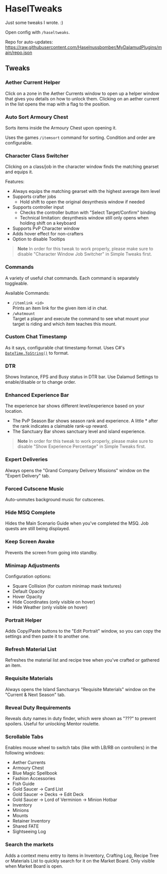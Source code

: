 # HaselTweaks

Just some tweaks I wrote. :)

Open config with `/haseltweaks`.

Repo for auto-updates:  
https://raw.githubusercontent.com/Haselnussbomber/MyDalamudPlugins/main/repo.json

## Tweaks

### Aether Current Helper 

Click on a zone in the Aether Currents window to open up a helper window that gives you details on how to unlock them. Clicking on an aether current in the list opens the map with a flag to the position.

### Auto Sort Armoury Chest 

Sorts items inside the Armoury Chest upon opening it.

Uses the games `/itemsort` command for sorting. Condition and order are configurable.

### Character Class Switcher 

Clicking on a class/job in the character window finds the matching gearset and equips it.

Features:

- Always equips the matching gearset with the highest average item level
- Supports crafter jobs
  - Hold shift to open the original desynthesis window if needed
- Supports controller input
  - Checks the controller button with "Select Target/Confirm" binding
  - Technical limitation: desynthesis window still only opens when holding shift on a keyboard
- Supports PvP Character window
- Adds hover effect for non-crafters
- Option to disable Tooltips

> **Note**
> In order for this tweak to work properly, please make sure to disable \"Character Window Job Switcher\" in Simple Tweaks first.

### Commands 

A variety of useful chat commands. Each command is separately toggleable.

Available Commands:

- `/itemlink <id>`  
  Prints an item link for the given item id in chat.
- `/whatmount`  
  Target a player and execute the command to see what mount your target is riding and which item teaches this mount.

### Custom Chat Timestamp 

As it says, configurable chat timestamp format. Uses C#'s <a href="https://docs.microsoft.com/en-us/dotnet/standard/base-types/custom-date-and-time-format-strings" target="_blank" rel="noreferrer noopener">`DateTime.ToString()`</a> to format.

### DTR 

Shows Instance, FPS and Busy status in DTR bar. Use Dalamud Settings to enable/disable or to change order.

### Enhanced Experience Bar 

The experience bar shows different level/experience based on your location.

- The PvP Season Bar shows season rank and experience. A little * after the rank indicates a claimable rank-up reward.
- The Sanctuary Bar shows sanctuary level and island experience.

> **Note**
> In order for this tweak to work properly, please make sure to disable "Show Experience Percentage" in Simple Tweaks first.

### Expert Deliveries 

Always opens the "Grand Company Delivery Missions" window on the "Expert Delivery" tab.

### Forced Cutscene Music 

Auto-unmutes background music for cutscenes.

### Hide MSQ Complete 

Hides the Main Scenario Guide when you've completed the MSQ. Job quests are still being displayed.

### Keep Screen Awake 

Prevents the screen from going into standby.

### Minimap Adjustments 

Configuration options:

- Square Collision (for custom minimap mask textures)
- Default Opacity
- Hover Opacity
- Hide Coordinates (only visible on hover)
- Hide Weather (only visible on hover)

### Portrait Helper

Adds Copy/Paste buttons to the "Edit Portrait" window, so you can copy the settings and then paste it to another one.

### Refresh Material List 

Refreshes the material list and recipe tree when you've crafted or gathered an item.

### Requisite Materials 

Always opens the Island Sanctuarys "Requisite Materials" window on the "Current & Next Season" tab.

### Reveal Duty Requirements 

Reveals duty names in duty finder, which were shown as "???" to prevent spoilers. Useful for unlocking Mentor roulette.

### Scrollable Tabs 

Enables mouse wheel to switch tabs (like with LB/RB on controllers) in the following windows:

- Aether Currents
- Armoury Chest
- Blue Magic Spellbook
- Fashion Accessories
- Fish Guide
- Gold Saucer -> Card List
- Gold Saucer -> Decks -> Edit Deck
- Gold Saucer -> Lord of Verminion -> Minion Hotbar
- Inventory
- Minions
- Mounts
- Retainer Inventory
- Shared FATE
- Sightseeing Log

### Search the markets 

Adds a context menu entry to items in Inventory, Crafting Log, Recipe Tree or Materials List to quickly search for it on the Market Board. Only visible when Market Board is open.

